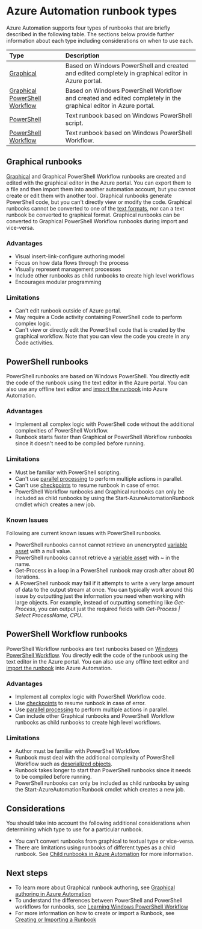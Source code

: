 <properties
    pageTitle="Azure Automation Runbook Types | Azure"
    description="Describes the different types of runbooks that you can use in Azure Automation and considerations that you should take into account when determining which type to use. "
    services="automation"
    documentationcenter=""
    author="mgoedtel"
    manager="jwhit"
    editor="tysonn" />
<tags
    ms.assetid="9265c975-4281-4819-a84f-d86641277f36"
    ms.service="automation"
    ms.devlang="na"
    ms.topic="article"
    ms.tgt_pltfrm="na"
    ms.workload="infrastructure-services"
    ms.date="11/11/2016"
    wacn.date=""
    ms.author="bwren" />

# Azure Automation runbook types
Azure Automation supports four types of runbooks that are  briefly described in the following table.  The sections below provide further information about each type including considerations on when to use each.

| Type | Description |
|:--- |:--- |
| [Graphical](#graphical-runbooks) |Based on Windows PowerShell and created and edited completely in graphical editor in Azure portal. |
| [Graphical PowerShell Workflow](#graphical-runbooks) |Based on Windows PowerShell Workflow and created and edited completely in the graphical editor in Azure portal. |
| [PowerShell](#powershell-runbooks) |Text runbook based on Windows PowerShell script. |
| [PowerShell Workflow](#powershell-workflow-runbooks) |Text runbook based on Windows PowerShell Workflow. |

## Graphical runbooks
[Graphical](/documentation/articles/automation-runbook-types/#graphical-runbooks) and Graphical PowerShell Workflow runbooks are created and edited with the graphical editor in the Azure portal.  You can export them to a file and then import them into another automation account, but you cannot create or edit them with another tool.  Graphical runbooks generate PowerShell code, but you can't directly view or modify the code. Graphical runbooks cannot be converted to one of the [text formats](/documentation/articles/automation-runbook-types/), nor can a text runbook be converted to graphical format. Graphical runbooks can be converted to Graphical PowerShell Workflow runbooks during import and vice-versa.

### Advantages
* Visual insert-link-configure authoring model  
* Focus on how data flows through the process  
* Visually represent management processes  
* Include other runbooks as child runbooks to create high level workflows  
* Encourages modular programming  


### Limitations
* Can't edit runbook outside of Azure portal.
* May require a Code activity containing PowerShell code to perform complex logic.
* Can't view or directly edit the PowerShell code that is created by the graphical workflow. Note that you can view the code you create in any Code activities.

## PowerShell runbooks
PowerShell runbooks are based on Windows PowerShell.  You directly edit the code of the runbook using the text editor in the Azure portal.  You can also use any offline text editor and [import the runbook](/documentation/articles/automation-creating-importing-runbook/) into Azure Automation.

### Advantages
* Implement all complex logic with PowerShell code without the additional complexities of PowerShell Workflow. 
* Runbook starts faster than Graphical or PowerShell Workflow runbooks since it doesn't need to be compiled before running.

### Limitations
* Must be familiar with PowerShell scripting.
* Can't use [parallel processing](/documentation/articles/automation-powershell-workflow/#parallel-processing) to perform multiple actions in parallel.
* Can't use [checkpoints](/documentation/articles/automation-powershell-workflow/#checkpoints) to resume runbook in case of error.
* PowerShell Workflow runbooks and Graphical runbooks can only be included as child runbooks by using the Start-AzureAutomationRunbook cmdlet which creates a new job.

### Known Issues
Following are current known issues with PowerShell runbooks.

* PowerShell runbooks cannot cannot retrieve an unencrypted [variable asset](/documentation/articles/automation-variables/) with a null value.
* PowerShell runbooks cannot retrieve a [variable asset](/documentation/articles/automation-variables/) with *~* in the name.
* Get-Process in a loop in a PowerShell runbook may crash after about 80 iterations. 
* A PowerShell runbook may fail if it attempts to write a very large amount of data to the output stream at once.   You can typically work around this issue by outputting just the information you need when working with large objects.  For example, instead of outputting something like *Get-Process*, you can output just the required fields with *Get-Process | Select ProcessName, CPU*.

## PowerShell Workflow runbooks
PowerShell Workflow runbooks are text runbooks based on [Windows PowerShell Workflow](/documentation/articles/automation-powershell-workflow/).  You directly edit the code of the runbook using the text editor in the Azure portal.  You can also use any offline text editor and [import the runbook](/documentation/articles/automation-creating-importing-runbook/) into Azure Automation.

### Advantages
* Implement all complex logic with PowerShell Workflow code.
* Use [checkpoints](/documentation/articles/automation-powershell-workflow/#checkpoints) to resume runbook in case of error.
* Use [parallel processing](/documentation/articles/automation-powershell-workflow/#parallel-processing) to perform multiple actions in parallel.
* Can include other Graphical runbooks and PowerShell Workflow runbooks as child runbooks to create high level workflows.

### Limitations
* Author must be familiar with PowerShell Workflow.
* Runbook must deal with the additional complexity of PowerShell Workflow such as [deserialized objects](/documentation/articles/automation-powershell-workflow/#code-changes).
* Runbook takes longer to start than PowerShell runbooks since it needs to be compiled before running.
* PowerShell runbooks can only be included as child runbooks by using the Start-AzureAutomationRunbook cmdlet which creates a new job.

## Considerations
You should take into account the following additional considerations when determining which type to use for a particular runbook.

* You can't convert runbooks from graphical to textual type or vice-versa.
* There are limitations using runbooks of different types as a child runbook.  See [Child runbooks in Azure Automation](/documentation/articles/automation-child-runbooks/) for more information.

## Next steps
* To learn more about Graphical runbook authoring, see [Graphical authoring in Azure Automation](/documentation/articles/automation-graphical-authoring-intro/)
* To understand the differences between PowerShell and PowerShell workflows for runbooks, see [Learning Windows PowerShell Workflow](/documentation/articles/automation-powershell-workflow/)
* For more information on how to create or import a Runbook, see [Creating or Importing a Runbook](/documentation/articles/automation-creating-importing-runbook/)

